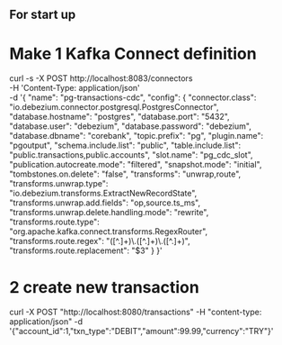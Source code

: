 ## For start up

# Make 1 Kafka Connect definition

curl -s -X POST http://localhost:8083/connectors \
  -H 'Content-Type: application/json' \
  -d '{
    "name": "pg-transactions-cdc",
    "config": {
      "connector.class": "io.debezium.connector.postgresql.PostgresConnector",
      "database.hostname": "postgres",
      "database.port": "5432",
      "database.user": "debezium",
      "database.password": "debezium",
      "database.dbname": "corebank",
      "topic.prefix": "pg",
      "plugin.name": "pgoutput",
      "schema.include.list": "public",
      "table.include.list": "public.transactions,public.accounts",
      "slot.name": "pg_cdc_slot",
      "publication.autocreate.mode": "filtered",
      "snapshot.mode": "initial",
      "tombstones.on.delete": "false",
      "transforms": "unwrap,route",
      "transforms.unwrap.type": "io.debezium.transforms.ExtractNewRecordState",
      "transforms.unwrap.add.fields": "op,source.ts_ms",
      "transforms.unwrap.delete.handling.mode": "rewrite",
      "transforms.route.type": "org.apache.kafka.connect.transforms.RegexRouter",
      "transforms.route.regex": "([^.]+)\\.([^.]+)\\.([^.]+)",
      "transforms.route.replacement": "$3"
    }
  }'


# 2 create new transaction

  curl -X POST "http://localhost:8080/transactions" -H "content-type: application/json"   -d '{"account_id":1,"txn_type":"DEBIT","amount":99.99,"currency":"TRY"}'
